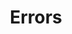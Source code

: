 ---
title: Errors
position_number: 4
parameters:
  - name:
    content:
content_markdown: >-
  The freight exchange uses conventional HTTP response codes to indicate the
  success or failure of an API request.


  In general:


  * Codes in the `2xx` range indicate success.

  * Codes in the "***4xx"***&nbsp;range indicate an error that failed given the
  information provided (e.g., a required parameter was omitted.).

  * Codes in the "***5xx***" range indicate an error with Telertoue's servers
  (these are rare).&nbsp;


  | Code | Name | Description |

  | --- | --- | --- |

  | 200 | OK | Successful operation |

  | 201 | Created | Resource is successfully added |

  | 400 | Bad Request | Malformed request or missing parameters |

  | 401 | Unauthorized | Authentication failed. Invalid token. |

  | 403 | Forbidden | No permission to this resource. |

  | 404 | Not Found | The specified resource is not found or does not exist |

  | 405 | Method Not Allowed | Method is not allowed or not implemented on this
  endpoint |

  | 500 | Internal Server Error | Server problem or bad request that cannot be
  parsed |
right_code_blocks:
  - code_block:
    title:
    language:
---